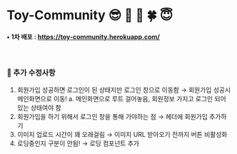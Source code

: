 # Toy-Community 😎 🔫 📸 🍀 😇 


#### • 1차 배포 : https://toy-community.herokuapp.com/

<br/>

### 🚀 추가 수정사항
1. 회원가입 성공하면 로그인이 된 상태지만 로그인 창으로 이동함 → 회원가입 성공시 메인화면으로 이동!
    a. 메인화면으로 루트 걸어놓음, 회원정보 가지고 로그인 되어있는 상태여야 함
2. 회원가입을 하기 위해서 로그인 창을 통해 가야하는 점 → 헤더에 회원가입 추가하기
3. 이미지 업로드 시간이 꽤 오래걸림 → 이미지 URL 받아오기 전까지 버튼 비활성화
4. 로딩중인지 구분이 안됨! → 로딩 컴포넌트 추가 

